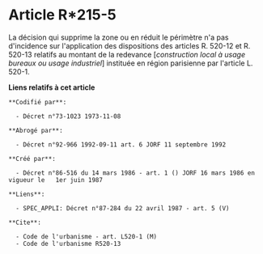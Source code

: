 # Article R*215-5

La décision qui supprime la zone ou en réduit le périmètre n'a pas d'incidence sur l'application des dispositions des
articles R. 520-12 et R. 520-13 relatifs au montant de la redevance [*construction local à usage bureaux ou usage
industriel*] instituée en région parisienne par l'article L. 520-1.

**Liens relatifs à cet article**

	**Codifié par**:

	  - Décret n°73-1023 1973-11-08

	**Abrogé par**:

	  - Décret n°92-966 1992-09-11 art. 6 JORF 11 septembre 1992

	**Créé par**:

	  - Décret n°86-516 du 14 mars 1986 - art. 1 () JORF 16 mars 1986 en vigueur le   1er juin 1987

	**Liens**:

	  - SPEC_APPLI: Décret n°87-284 du 22 avril 1987 - art. 5 (V)

	**Cite**:

	  - Code de l'urbanisme - art. L520-1 (M)
	  - Code de l'urbanisme R520-13
